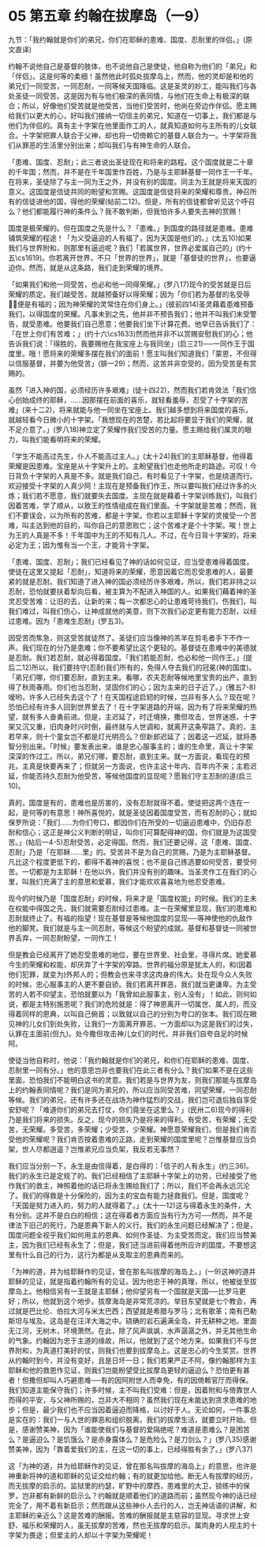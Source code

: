 # 05 第五章 约翰在拔摩岛（一9）


九节：「我约翰就是你们的弟兄，你们在耶稣的患难、国度、忍耐里的伴侣。」(原文直译)

约翰不说他自己是基督的肢体，也不说他自己是使徒，他自称为他们的「弟兄」和「伴侣」。这是何等的柔细！虽然他此时孤处拔摩岛上，然而，他的灵却是和他的弟兄们一同受苦，一同忍耐，一同等候天国降临。这是圣灵的妙工，能叫我们与各处圣徒一同受苦。这是因为有与他们极深的表同情，与他们在生命上有极深的联合；所以，好像他们受苦就是他受苦，当他们受苦时，他尚在旁边作伴侣。愿主赐给我们以更大的心，好叫我们接纳一切信主的弟兄，知道在一切事上，我们都是与他们为伴侣的。真有主十字架在他里面作工的人，就真知道如何与主所有的儿女联合。十字架把罪人联合于父神，却也将一切倚赖它的基督人联合为一。十字架将我们从罪恶的生活里分别出来；却叫我们与有神生命的人联合。

「患难、国度、忍耐」；此三者说出圣徒现在和将来的路程。这个国度就是二十章的千年国；然而，并不是在千年国里作百姓，乃是与主耶稣基督一同作王一千年。在将来，圣徒除了与主一同为王之外，并没有别的国度。同主为王就是将来天国的意义。这国度是信徒共同的盼望和赏赐。这国度是信徒将来的荣耀和尊贵。神召所有的信徒进他的国，得他的荣耀(帖前二12)。但是，所有的信徒都曾听见这个呼召么？他们都能履行神的条件么？我不敢判断，但我怕许多人要失去神的赏赐！

国度是极荣耀的。但在国度之先是什么？「患难。」到国度的路径就是患难。患难铺筑荣耀的程途！「为义受逼迫的人有福了，因为天国是他们的。」(太五10)如果我们与世界附和，则那里有逼迫呢？我们「若属世界，世界必爱属自己的」(约十五\cs1619)。你若离开世界，不只「世界的世界」，就是「基督徒的世界」，也要逼迫你。然而，就是从这条路，我们走到荣耀的境界。

「如果我们和他一同受苦，也必和他一同得荣耀。」(罗八17)现今的受苦就是日后荣耀的质定。我们越受苦，就越预备好以得荣耀；因为「你们若为基督的名受辱，便是有福的；因为神荣耀的灵常住在你们身上。」(彼前四14)圣灵藉着患难预备我们，以得国度的荣耀。凡事未到之先，他并非不预告我们；他并不叫我们未受警告，就受患难。他要我们自己愿意；他要我们坐下计算花费。他早已告诉我们了：「在世上你们有苦难；」(约十六\cs1633)然而他并非不以赏赐安慰我们的心；他告诉我们说：「得胜的，我要赐他在我宝座上与我同坐」(启三21)──一同作王于国度里。哦！愿将来的荣耀多摆在我们的面前！愿主叫我们知道我们「蒙恩，不但得以信服基督，并要为他受苦」(腓一29)；然而，这苦并非空受的，因为受苦是有赏赐的。

虽然「进入神的国，必须经历许多艰难」(徒十四22)，然而我们若肯效法「我们信心创始成终的耶稣，……因那摆在前面的喜乐，就轻看羞辱，忍受了十字架的苦难」(来十二2)，将来就能与他一同坐在宝座上。我们越多想到将来国度的喜乐，就越轻看今日微小的十字架。「我想现在的苦楚，若比起将要显于我们的荣耀，就不足介意了。」(罗八18)神立定了荣耀作我们受苦的力量。愿主赐给我们属灵的眼力，叫我们能看明将来的荣耀。

「学生不能高过先生，仆人不能高过主人。」(太十24)我们的主耶稣基督，他得着荣耀是因患难。宝座是从十字架升上的。主盼望我们也走他所走的路途。可叹！今日背负十字架的人真是不多。就是我们自己，有时看见了十字架，也是绕道而行。欢迎接受十字架的人真少阿！主现在是预备我们作王，所以要叫我们经过许多的火炼；我们若不愿意，我们就要失去国度。主现在就是藉着十字架训练我们，叫我们因着苦难，学了顺从，以致王的性情组成在我们里面。十字架就是苦难；然而，我们不要误会，以为所有的苦难，都是十字架。你若以主耶稣十字架的灵接受一个苦难，叫主达到他的目的，叫你自己的意思败亡；这个苦难才是个十字架。唉！世上为王的人真是不多！千年国中为王的不知有几人。不过，在今日背十字架的，将来必定为王；因为惟有当一个王，才能背十字架。

「患难、国度、忍耐」；我们已经看见了神的话如何见证，应当受患难得着国度。使徒在这里又提起「忍耐」，知道将来的荣耀，愿意因着它而忍受患难的人，最要紧的就是忍耐。我们知道了进入神的国必须经历许多艰难，所以，我们若非持之以忍耐，恐怕就要扶着犁向后看，被主算为不配进入神国的人。如果我们藉着神的圣灵忍受苦难：让旧的去，让新的来；每一次都忠心的让患难苛待我们，伤我们，叫我们难过，叫我们伤心，让神成就他的美意，则下次我们必定更有能力忍耐，以经过患难。因为「患难生忍耐」(罗五3)。

因受苦而焦急，则这受苦就徒然了。圣徒们应当像神的羔羊在剪毛者手下不作一声。我们现在的分乃是患难；你不要希望比这个更轻的。基督徒在患难中的美德就是忍耐。我们若忍耐，就必得着国度。「我们若能忍耐，也必和他一同作王。」(提后二12)所以，我们要持守(忍耐)我们所有的，免得人夺去我们的冠冕(神的国度)。「弟兄们哪，你们要忍耐，直到主来。看哪，农夫忍耐等候地里宝贵的出产，直到得了秋雨春雨。你们也当忍耐，坚固你们的心；因为主来的日子近了。」(雅五7-8)嗳哟，许多人已经失去这个了！在天国程途启轫的时候，岂非有多人么？现在呢？恐怕已经有许多人回到世界里去了！在十字架道路的开端，因为有了将来荣耀的热望，就有多人奋勇前进。但是，主迟延了，时迁境换，撒但攻击，世界迷惑，十字架又沉又重，旧肉身时兴时倒，最终就与人世调和，就离开这条窄路了。真的，主若早来，则十个童女岂不都是灯光明亮么？但新郎迟延了；因着这一迟延，就将愚智分别出来。「时候」要发表出来，谁是忠心服事主的；谁的生命里，真让十字架深深的作过工。所以，弟兄们哪，要忍耐，直到主来。就一方面说，看现在的预兆，主真是快要再来了；但就另一方面说，也许主这十年内、百年内不来；主若迟延，你能否持久忍耐为他受苦，等候他国度的显现呢？愿我们守主忍耐的道(启三10)。

真的，国度是有的，患难也是厉害的，没有忍耐就得不着。使徒把这两个连在一起，是何等的有意思！神所喜悦的，就是圣徒因着国度受苦，而有忍耐的心；就如保罗所说：「我们……为你们夸口，都因你们在所受的一切逼迫患难中，仍旧存忍耐和信心；这正是神公义判断的明证，叫你们可算配得神的国，你们就是为这国受苦。」(帖后一4-5)忍耐受苦，必定得国。然而，我们还要记得，这「患难、国度、忍耐」乃是「在耶稣……里」的。受苦并不是为自己的赏赐，乃是为主耶稣基督。凡比这个程度更低下的，都得不着神的喜悦；也不是自己拣选要如何受苦，要受何苦。一切都是为主耶稣！在他以外，我们并没有别的趣味。当圣灵作工在我们的心里，叫我们充满了主的意思和爱慕，我们才能欢欢喜喜地为他忍受患难。

现今的时候乃是「国度忍耐」的时候，将来才是「国度权能」的时候。我们的主未在权能中得国之先，我们就需要忍耐经过患难。主一在荣耀里显现，我们的患难和忍耐就终止了。有福的指望！现在基督是等候他国度的显现──等神使他的仇敌作他的脚凳。我们就是与主一同忍耐，等候这个盼望的成就。基督和基督徒一同被世界丢弃，一同忍耐盼望，一同作工！

但是教会已经离开了她忍受患难的地位，要在世界里、社会里，寻得片席。她爱慕今生的荣耀和权能，却厌弃了十字架的窄路。世界的福分原是犹太人的，和(因着他们犯罪，就变为)外邦人的；但教会也来寻求这肉身的伟大。处在现今众人失败的时候，忠心服事主的人更不要自骄。我们若离开罪恶，我们就当更谦卑。为主受苦的人若不仰望主，恐怕就要以为「我曾如此服事主，别人没有」！如此，则何如说，都是主特别施恩呢？我们的危险就是：得了神恩离开一切属世、属人的，而没得着同样的恩典，以叫自己俯首；以致就以自己的分别为夸口的张本。我们现在眼见神的儿女们到处失败，让我们一方面离开罪恶，一方面却以为这是我们的过失，认罪在主面前(但九)。处今撒但攻击神儿女们的时代，并非我们自夸自足的时候阿。

使徒当他自称时，他说：「我约翰就是你们的弟兄，和你们在耶稣的患难、国度、忍耐里一同有分。」他的意思岂非也要我们在此三者有分么？我们如果不是在这些里面，恐怕我们不能明白这书的灵意。我们若是与世界为友，则我们那能与拔摩岛上的约翰表同情呢？我们是同为弟兄的，所以应当同受苦难，同望荣耀，一同忍耐等候。我们的弟兄，还有许多还在战场为神作猛烈的交战，我们岂可退后独自享受安舒呢？「难道你们的弟兄去打仗，你们竟坐在这里么？」(民卅二6)现今的得利乃是我们将来的损失。反之，现今的损失乃是将来的得利。有受苦，有荣耀；无受苦，无荣耀。多受苦，多荣耀；少受苦，少荣耀。神愿意荣耀我们，但是我们肯否受他的荣耀呢？我们肯否按着患难的正路，走到荣耀的国度里呢？岂惟基督应当负架，世人尽都逍遥？岂惟弟兄应当负架，我反若无事然？

我们应当分别一下。永生是由信得着，是白得的：「信子的人有永生」(约三36)。我们的永生已是定规了的。我们已经相信了主耶稣十字架上的功劳，已经接受了他作我们的救主，神照着他的话已将永生赐给我们了；所以，我们不会再永远沉沦了。我们的得救是十分保险的，因为主的宝血有能力拯救我们。但是，国度呢？「天国是努力进入的，努力的人就得着了。」(太十一12)这与得着永生的条件，大有分别。这并不是白白的相信；这在得着者方面应当有行为方可──然而，并不是律法下旧己的死行，乃是恩典下新人的义行。我们的永生问题已经解决了；但是，国度问题全视乎我们如何用主的恩典、如何作圣徒、为主受苦而定。我们应当赞美主，因为我们已经有永生了；但是，我们还当进前得着他所应许的国度。不要想这里有什么自己的行为，这行为都是从支取主的恩典而来的。

「为神的道，并为给耶稣作的见证，曾在那名叫拔摩的海岛上。」(一9)这神的道并耶稣的见证，就是指着约翰所有的见证。因为他忠于神的真理，所以，他被徙至拔摩岛上。他相信另有一王就是主耶稣；他仰望另有一个国就是天国──比罗马更好；所以，他就到这个地步。拔摩海岛是非常荒凉的。举目东望就是七个教会，再过就是巴比伦、伯拉大河与米太巴西；西望就是希腊与罗马；北有歌革；南有巴勒斯坦与埃及。这岛是在汪洋大海之中。硗确的岩石遍满全岛，并无耕种之地。里面无江河，无树木，环境萧然。在此，除了风声飒飒，水声潺潺之外，并无其他生命的气象。约翰因为忠于主道的缘故，所以，他就到了这个地方来。如果我们不与世界附和，为真道打美好的仗，则我们也要到拔摩岛上。这是忠心的今生奖赏。世界从约翰时到今，并没有变好，且是日坏一日；我们若果严正不阿，像约翰那样为主耶稣和他的救恩作见证，则我们岂能盼望受比拔摩岛更轻的逼迫么？恐怕更有甚者！但撒但却叫人巧避患难──有的因阿附世人而幸免，有的因倚赖官厅而得保。我们知道主能保守我们；许多时候，主不叫我们受难：但是，因着附和与倚靠世人而得的平安，与父神所赐的，岂非大不相同？虽然我们现在未能达到贪求患难的地步；但是，最少我们也不应当因着逼迫而降格，以讨好于人。无论如何，一件事总是实在的：我们一与人世的罪恶和组织脱离，我们的拔摩生活，就要立时开始。但是，感谢赞美神，因为「谁能使我们与基督的爱隔绝呢？难道是患难么？是困苦么？是逼迫么？是饥饿么？是赤身露体么？是危险么？是刀剑么？」(罗八35)感谢赞美神，因为「靠着爱我们的主，在这一切的事上，已经得胜有余了。」(罗八37)

这「为神的道，并为给耶稣作的见证，曾在那名叫拔摩的海岛上」的意思，也许是神重新将神的道和耶稣的见证交给约翰；有的就更加给他。断无人有拔摩的经历，而无拔摩的启示的。监狱里的约瑟，旷野中的摩西，患难里的大卫，锁练中的保罗，岂非都有新鲜的启示么？约翰就是顺着他们的道路而前；虽然现今神的话已经完全了，用不着有新启示；然而跟从这些神仆人去行的人，岂无神话语的讲解，和主耶稣的亲近么？这是苦难的酬报。苦难的酬报就是主慈容的显现。寻求世上安舒、福乐和荣耀的人，虽无拔摩的苦难，然也无拔摩的启示。属肉身的人视主的十字架为畏途；但爱主的人却以十字架为荣耀呢！

